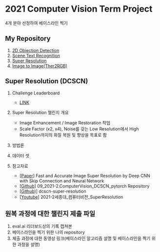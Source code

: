 
# 2021 Computer Vision Term Project
4개 분야 선정하여 베이스라인 찍기
## My Repository
1. [2D Objection Detection](https://github.com/JYEDU/CV_YOLOv5)
2. [Scene Text Recognition](https://github.com/JYEDU/CV_Scene_Text_Recognition)
3. [Super Resolution](https://github.com/JYEDU/CV_Super_Resolution)
4. [Image to Image(Ther2RGB)](https://github.com/JYEDU/CV_Image-To-Image)


## Super Resolution (DCSCN)

1. Challenge Leaderboard
    - [LINK](http://203.250.148.129:3088/web/challenges/challenge-page/58/overview)
    
2. Super Resolution 챌린지 개요
    - Image Enhancement / Image Restoration 작업
    - Scale Factor (x2, x4), Noise를 갖는 Low Resolution에서 High Resolution까지의 화질 복원 및 향상을 목표로 함

3. 방법론

4. 데이터 셋

5. 참고자료
    - [[Paper](https://arxiv.org/ftp/arxiv/papers/1707/1707.05425.pdf)] Fast and Accurate Image Super Resolution by Deep CNN with Skip Connection and Neural Network 
    - [[Github](https://github.com/chldydgh4687/09_2021-2.ComputerVision_DCSCN_pytorch)] 09_2021-2.ComputerVision_DCSCN_pytorch Repository
    - [[Github](https://github.com/jiny2001/dcscn-super-resolution))] dcscn-super-resolution
    - [[Youtube](https://www.youtube.com/watch?v=OpgsHyngR_A&list=PL1xKqHsVFgvnM3zhBkbTZy5l_13x5R3Jq&index=6)] 2021-2세종대_컴퓨터비전_SuperResolution

## 원복 과정에 대한 챌린지 제출 파일
1. eval.ai 리더보드상의 기록 캡쳐본
2. 베이스라인을 찍기 위한 나의 repository
3. 제출 과정에 대한 동영상 링크(베이스라인 알고리즘 설명 및 베이스라인을 찍기 위한 과정을 설명)
